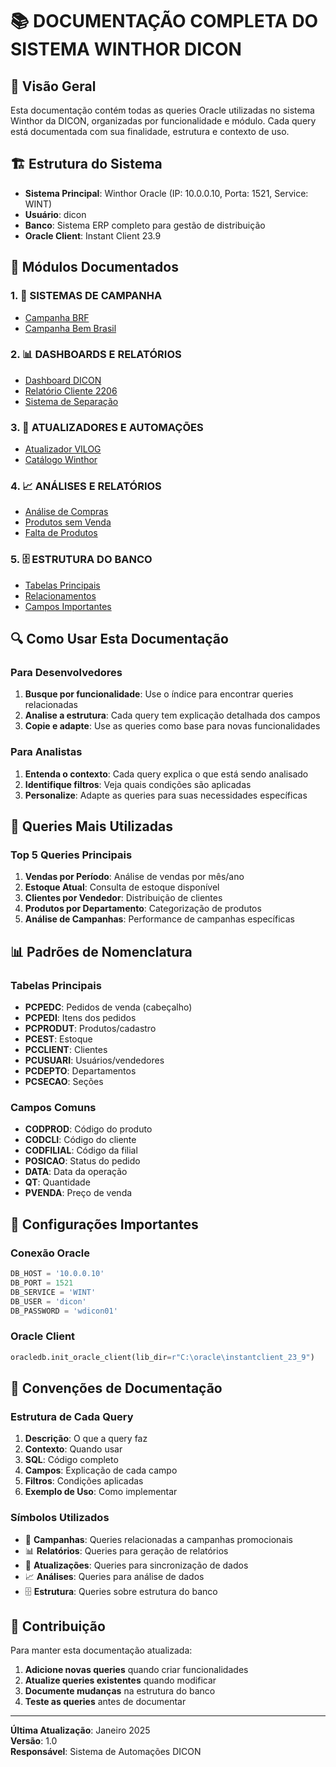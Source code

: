 # 📚 DOCUMENTAÇÃO COMPLETA DO SISTEMA WINTHOR DICON

## 🎯 Visão Geral
Esta documentação contém todas as queries Oracle utilizadas no sistema Winthor da DICON, organizadas por funcionalidade e módulo. Cada query está documentada com sua finalidade, estrutura e contexto de uso.

## 🏗️ Estrutura do Sistema
- **Sistema Principal**: Winthor Oracle (IP: 10.0.0.10, Porta: 1521, Service: WINT)
- **Usuário**: dicon
- **Banco**: Sistema ERP completo para gestão de distribuição
- **Oracle Client**: Instant Client 23.9

## 📁 Módulos Documentados

### 1. 🎯 **SISTEMAS DE CAMPANHA**
- [Campanha BRF](campanhas/BRF_CAMPANHA.md)
- [Campanha Bem Brasil](campanhas/BEM_BRASIL_CAMPANHA.md)

### 2. 📊 **DASHBOARDS E RELATÓRIOS**
- [Dashboard DICON](dashboards/DASHBOARD_DICON.md)
- [Relatório Cliente 2206](dashboards/RELATORIO_CLIENTE_2206.md)
- [Sistema de Separação](sistemas/SISTEMA_SEPARACAO.md)

### 3. 🔄 **ATUALIZADORES E AUTOMAÇÕES**
- [Atualizador VILOG](atualizadores/ATUALIZADOR_VILOG.md)
- [Catálogo Winthor](automacoes/CATALOGO_WINTHOR.md)

### 4. 📈 **ANÁLISES E RELATÓRIOS**
- [Análise de Compras](analises/ANALISE_COMPRAS.md)
- [Produtos sem Venda](analises/PRODUTOS_SEM_VENDA.md)
- [Falta de Produtos](analises/FALTA_PRODUTOS.md)

### 5. 🗄️ **ESTRUTURA DO BANCO**
- [Tabelas Principais](banco/TABELAS_PRINCIPAIS.md)
- [Relacionamentos](banco/RELACIONAMENTOS.md)
- [Campos Importantes](banco/CAMPOS_IMPORTANTES.md)

## 🔍 Como Usar Esta Documentação

### Para Desenvolvedores
1. **Busque por funcionalidade**: Use o índice para encontrar queries relacionadas
2. **Analise a estrutura**: Cada query tem explicação detalhada dos campos
3. **Copie e adapte**: Use as queries como base para novas funcionalidades

### Para Analistas
1. **Entenda o contexto**: Cada query explica o que está sendo analisado
2. **Identifique filtros**: Veja quais condições são aplicadas
3. **Personalize**: Adapte as queries para suas necessidades específicas

## 🚀 Queries Mais Utilizadas

### Top 5 Queries Principais
1. **Vendas por Período**: Análise de vendas por mês/ano
2. **Estoque Atual**: Consulta de estoque disponível
3. **Clientes por Vendedor**: Distribuição de clientes
4. **Produtos por Departamento**: Categorização de produtos
5. **Análise de Campanhas**: Performance de campanhas específicas

## 📊 Padrões de Nomenclatura

### Tabelas Principais
- **PCPEDC**: Pedidos de venda (cabeçalho)
- **PCPEDI**: Itens dos pedidos
- **PCPRODUT**: Produtos/cadastro
- **PCEST**: Estoque
- **PCCLIENT**: Clientes
- **PCUSUARI**: Usuários/vendedores
- **PCDEPTO**: Departamentos
- **PCSECAO**: Seções

### Campos Comuns
- **CODPROD**: Código do produto
- **CODCLI**: Código do cliente
- **CODFILIAL**: Código da filial
- **POSICAO**: Status do pedido
- **DATA**: Data da operação
- **QT**: Quantidade
- **PVENDA**: Preço de venda

## 🔧 Configurações Importantes

### Conexão Oracle
```python
DB_HOST = '10.0.0.10'
DB_PORT = 1521
DB_SERVICE = 'WINT'
DB_USER = 'dicon'
DB_PASSWORD = 'wdicon01'
```

### Oracle Client
```python
oracledb.init_oracle_client(lib_dir=r"C:\oracle\instantclient_23_9")
```

## 📝 Convenções de Documentação

### Estrutura de Cada Query
1. **Descrição**: O que a query faz
2. **Contexto**: Quando usar
3. **SQL**: Código completo
4. **Campos**: Explicação de cada campo
5. **Filtros**: Condições aplicadas
6. **Exemplo de Uso**: Como implementar

### Símbolos Utilizados
- 🎯 **Campanhas**: Queries relacionadas a campanhas promocionais
- 📊 **Relatórios**: Queries para geração de relatórios
- 🔄 **Atualizações**: Queries para sincronização de dados
- 📈 **Análises**: Queries para análise de dados
- 🗄️ **Estrutura**: Queries sobre estrutura do banco

## 🤝 Contribuição
Para manter esta documentação atualizada:
1. **Adicione novas queries** quando criar funcionalidades
2. **Atualize queries existentes** quando modificar
3. **Documente mudanças** na estrutura do banco
4. **Teste as queries** antes de documentar

---

**Última Atualização**: Janeiro 2025  
**Versão**: 1.0  
**Responsável**: Sistema de Automações DICON
